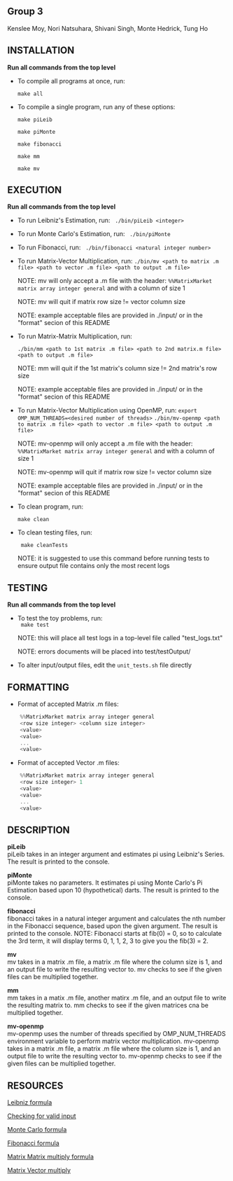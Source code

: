 ## Group 3 <br />
Kenslee Moy, Nori Natsuhara, Shivani Singh, Monte Hedrick, Tung Ho

## INSTALLATION <br />
**Run all commands from the top level**

* To compile all programs at once, run:

    `make all`

* To compile a single program, run any of these options:

    `make piLeib`
	
    `make piMonte`
	
    `make fibonacci`
	
    `make mm`
	
    `make mv`

## EXECUTION <br />
**Run all commands from the top level**

* To run Leibniz's Estimation, run:
   ` ./bin/piLeib <integer>`

* To run Monte Carlo's Estimation, run:
   ` ./bin/piMonte`

* To run Fibonacci, run:
   ` ./bin/fibonacci <natural integer number>`

* To run Matrix-Vector Multiplication, run:
    `./bin/mv <path to matrix .m file> <path to vector .m file> <path to output .m file>`
	
	NOTE: mv will only accept a .m file with the header:
        `%%MatrixMarket matrix array integer general`
    and with a column of size 1

    NOTE: mv will quit if matrix row size != vector column size

    NOTE: example acceptable files are provided in ./input/ or in the "format" secion of this README
    

* To run Matrix-Matrix Multiplication, run:

    `./bin/mm <path to 1st matrix .m file> <path to 2nd matrix.m file> <path to output .m file>`

    NOTE: mm will quit if the 1st matrix's column size != 2nd matrix's row size

    NOTE: example acceptable files are provided in ./input/ or in the "format" secion of this README
    
* To run Matrix-Vector Multiplication using OpenMP, run:
    `export OMP_NUM_THREADS=<desired number of threads>`
    `./bin/mv-openmp <path to matrix .m file> <path to vector .m file> <path to output .m file>`
	
	NOTE: mv-openmp will only accept a .m file with the header:
        `%%MatrixMarket matrix array integer general`
    and with a column of size 1

    NOTE: mv-openmp will quit if matrix row size != vector column size

    NOTE: example acceptable files are provided in ./input/ or in the "format" secion of this README

* To clean program, run:

    `make clean`

* To clean testing files, run:

   ` make cleanTests`

    NOTE: it is suggested to use this command before running tests to ensure output file contains 
        only the most recent logs

## TESTING <br />
**Run all commands from the top level**

* To test the toy problems, run: <br />
   ` make test`

   NOTE: this will place all test logs in a top-level file called "test_logs.txt"

   NOTE: errors documents will be placed into test/testOutput/

* To alter input/output files, edit the `unit_tests.sh` file directly

## FORMATTING <br />
* Format of accepted Matrix .m files:
```c
    %%MatrixMarket matrix array integer general
    <row size integer> <column size integer>
    <value>
    <value>
    ...
    <value>
```

* Format of accepted Vector .m files:
```c
    %%MatrixMarket matrix array integer general
    <row size integer> 1
    <value>
    <value>
    ...
    <value>
```

## DESCRIPTION <br />
**piLeib** <br />
piLeib takes in an integer argument and estimates pi using Leibniz's Series. 
The result is printed to the console.

**piMonte** <br />
piMonte takes no parameters. It estimates pi using Monte Carlo's Pi
Estimation based upon 10 (hypothetical) darts. The result is printed to
the console.

**fibonacci** <br />
fibonacci takes in a natural integer argument and calculates the nth
number in the Fibonacci sequence, based upon the given argument. The result
is printed to the console. 
NOTE: Fibonacci starts at fib(0) = 0, so to calculate the 
3rd term, it will display terms 0, 1, 1, 2, 3 to give you the fib(3) = 2.

**mv** <br />
mv takes in a matrix .m file, a matrix .m file where the column size is 1, 
and an output file to write the resulting vector to. mv checks to see if the
given files can be multiplied together.

**mm** <br />
mm takes in a matix .m file, another matirx .m file, and an output file to
write the resulting matrix to. mm checks to see if the given matrices cna be
multiplied together.

**mv-openmp** <br />
mv-openmp uses the number of threads specified by OMP_NUM_THREADS environment variable
to perform matrix vector multiplication. mv-openmp takes in a matrix .m file, a matrix 
.m file where the column size is 1, and an output file to write the resulting vector to.
mv-openmp checks to see if the given files can be multiplied together.

## RESOURCES <br />
[Leibniz formula](https://stackoverflow.com/questions/18036367/leibniz-formula-for-%CF%80-is-this-any-good-python "Leibniz formula")

[Checking for valid input](https://stackoverflow.com/questions/17292545/how-to-check-if-the-input-is-a-number-or-not-in-c "Checking for valid input")

[Monte Carlo formula](https://www.geeksforgeeks.org/estimating-value-pi-using-monte-carlo/ "Monte Carlo formula")

[Fibonacci formula](https://www.programiz.com/c-programming/examples/fibonacci-series "Fibonacci formula")

[Matrix Matrix multiply formula](https://www.programiz.com/python-programming/examples/multiply-matrix "Matrix Matrix multiply formula")

[Matrix Vector multiply](https://mathinsight.org/matrix_vector_multiplication "Matrix Vector multiply")

